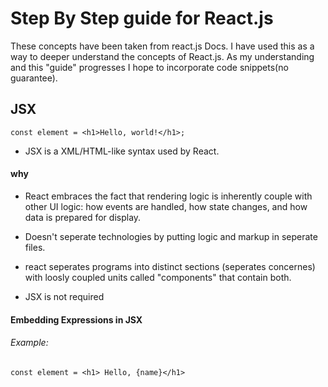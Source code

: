 # Step By Step guide for React.js
These concepts have been taken from react.js Docs. I have used this as a way to deeper understand the concepts of React.js. As my understanding and this "guide" progresses I hope to incorporate code snippets(no guarantee). 

## JSX

``` const element = <h1>Hello, world!</h1>; ```

- JSX is a XML/HTML-like syntax used by React.

#### why

- React embraces the fact that rendering logic is inherently couple with other UI logic: how events are handled, how state changes, and how data is prepared for display.

- Doesn't seperate technologies by putting logic and markup in seperate files. 

- react seperates programs into distinct sections (seperates concernes) with loosly coupled units called "components" that contain both.

- JSX is not required

#### Embedding Expressions in JSX

###### Example:
```const name = 'Eric Banner';
const element = <h1> Hello, {name}</h1>
```




